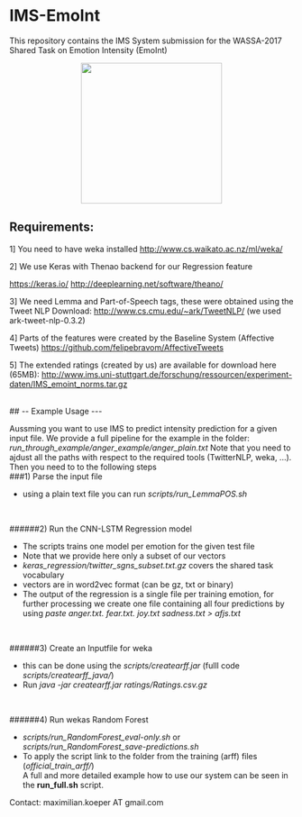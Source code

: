# IMS-EmoInt
This repository contains the IMS System submission for the WASSA-2017 Shared Task on Emotion Intensity (EmoInt)

<p align="center">
<a href="url"><img src="https://github.com/koepermn/IMS-EmoInt/blob/master/logo.png" align="center" height="250" width="250" ></a>
</p>


## Requirements:

1] You need to have weka installed
http://www.cs.waikato.ac.nz/ml/weka/

2] We use Keras with Thenao backend for our Regression feature

https://keras.io/
http://deeplearning.net/software/theano/

3] We need Lemma and Part-of-Speech tags, these were obtained using the Tweet NLP 
Download: http://www.cs.cmu.edu/~ark/TweetNLP/ (we used ark-tweet-nlp-0.3.2) 

4] Parts of the features were created by the Baseline System (Affective Tweets)
https://github.com/felipebravom/AffectiveTweets

5] The extended ratings (created by us) are available for download here (65MB):
http://www.ims.uni-stuttgart.de/forschung/ressourcen/experiment-daten/IMS_emoint_norms.tar.gz


 <br />
## -- Example Usage ---

Aussming you want to use IMS to predict intensity prediction for a given input file.
We provide a full pipeline for the example in the folder:
_run_through_example/anger_example/anger_plain.txt_
Note that you need to ajdust all the paths with respect to the required tools (TwitterNLP, weka, ...).
Then you need to to the following steps <br />
###1) Parse the input file <br />
  - using a plain text file you can run _scripts/run_LemmaPOS.sh_
   <br />
   
######2) Run the CNN-LSTM Regression model <br />
  - The scripts trains one model per emotion for the given test file
  - Note that we provide here only a subset of our vectors 
  - _keras_regression/twitter_sgns_subset.txt.gz_ covers the shared task vocabulary
  - vectors are in word2vec format (can be gz, txt or binary)
  - The output of the regression is a single file per training emotion, for further processing we create one file containing    all four predictions by using _paste anger.txt. fear.txt. joy.txt sadness.txt  > afjs.txt_
   <br />
   
######3) Create an Inputfile for weka <br/>
  - this can be done using the _scripts/createarff.jar_ (fulll code _scripts/createarff_java/_)
  - Run _java -jar createarff.jar <parsedFile> <inputfile w.Ratings> ratings/Ratings.csv.gz <CNN-LSTM output>_
   <br /> 

######4) Run wekas Random Forest <br />
 - _scripts/run_RandomForest_eval-only.sh_ or _scripts/run_RandomForest_save-predictions.sh_
 - To apply the script link to the folder from the training (arff) files (_official_train_arff/_)
    <br />
A full and more detailed example how to use our system can be seen in the **run_full.sh** script. 

Contact: maximilian.koeper AT gmail.com
